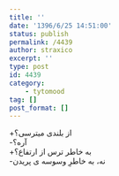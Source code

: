 ```yaml
---
title: ''
date: '1396/6/25 14:51:00'
status: publish
permalink: /4439
author: straxico
excerpt: ''
type: post
id: 4439
category:
    - tytomood
tag: []
post_format: []
---
```

+از بلندی میترسی؟  
-آره؟  
+به خاطر ترس از ارتفاع؟  
-نه، به خاطرِ وسوسه ی پریدن